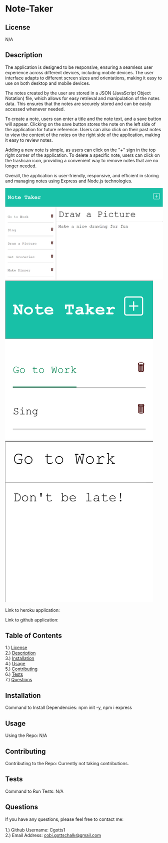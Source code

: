 # Note-Taker

## <section id = "License">License</section>
N/A

## <section id = "Description">Description</section>
The application is designed to be responsive, ensuring a seamless user experience across different devices, including mobile devices. The user interface adapts to different screen sizes and orientations, making it easy to use on both desktop and mobile devices.

The notes created by the user are stored in a JSON (JavaScript Object Notation) file, which allows for easy retrieval and manipulation of the notes data. This ensures that the notes are securely stored and can be easily accessed whenever needed.

To create a note, users can enter a title and the note text, and a save button will appear. Clicking on the save button stores the note on the left side of the application for future reference. Users can also click on their past notes to view the content of the notes on the right side of the application, making it easy to review notes.

Adding a new note is simple, as users can click on the "+" sign in the top right corner of the application. To delete a specific note, users can click on the trashcan icon, providing a convenient way to remove notes that are no longer needed.

Overall, the application is user-friendly, responsive, and efficient in storing and managing notes using Express and Node.js technologies.

![Note Taker](./images/image1.png)
![Note Taker](./images/image2.png)

Link to heroku application: 

Link to github application: 


## Table of Contents
1.) <a href = "#License">License</a><br>
2.) <a href = "#Description">Description</a><br>
3.) <a href = "#Installation">Installation</a> <br>
4.) <a href = "#Usage">Usage</a><br>
5.) <a href = "#Contributing">Contributing</a><br>
6.) <a href = "#Tests">Tests</a><br>
7.) <a href = "#Questions">Questions</a>

## <section id = "Installation">Installation</section>
Command to Install Dependencies: npm init -y, npm i express

## <section id = "Usage">Usage</section>
Using the Repo: N/A 

## <section id = "Contributing">Contributing</section>
Contributing to the Repo: Currently not taking contributions.

## <section id = "Tests">Tests</section>
Command to Run Tests: N/A

## <section id = "Questions">Questions</section>
If you have any questions, please feel free to contact me: <br><br>
1.) Github Username: Cgotts1 <br>
2.) Email Address: cobi.gottschalk@gmail.com
